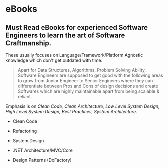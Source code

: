 # eBooks
## Must Read eBooks for experienced Software Engineers to learn the art of Software Craftmanship.

These usually focuses on Language/Framework/Platform Agnostic knowledge which don't get outdated with time.

> Apart for Data Structures, Algorithms, Problem Solving Ability, Software Engineers are supposed to get good with
the following areas to grow from Junior Engineer to Senior Engineers where they can differentiate between Pros and Cons of design decisions 
and create Softwares which are highly maintainable apart from being scalable & reliant.

Emphasis is on *Clean Code, Clean Architecture, Low Level System Design, High Level System Design, Best Practices, System Architecture*.

- Clean Code

- Refactoring

- System Design

- .NET Architecture/MVC/Core

- Design Patterns (DoFactory)


